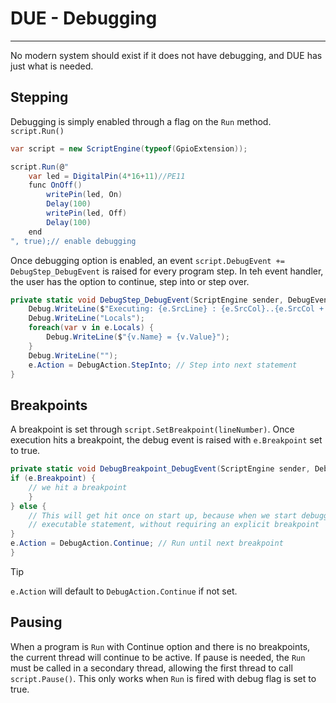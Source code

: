 # DUE - Debugging
---

No modern system should exist if it does not have debugging, and DUE has just what is needed.

## Stepping

Debugging is simply enabled through a flag on the `Run` method. `script.Run()`

```cs
var script = new ScriptEngine(typeof(GpioExtension));

script.Run(@"
	var led = DigitalPin(4*16+11)//PE11
	func OnOff()
		writePin(led, On)
		Delay(100)
		writePin(led, Off)
		Delay(100)
	end
", true);// enable debugging
```

Once debugging option is enabled, an event `script.DebugEvent += DebugStep_DebugEvent` is raised for every program step. In teh event handler, the user has the option to continue, step into or step over.

```cs
private static void DebugStep_DebugEvent(ScriptEngine sender, DebugEventArgs e) {
	Debug.WriteLine($"Executing: {e.SrcLine} : {e.SrcCol}..{e.SrcCol + e.SrcLength}");
	Debug.WriteLine("Locals");
	foreach(var v in e.Locals) {
		Debug.WriteLine($"{v.Name} = {v.Value}");
	}
	Debug.WriteLine("");
	e.Action = DebugAction.StepInto; // Step into next statement
}
```

## Breakpoints

A breakpoint is set through `script.SetBreakpoint(lineNumber)`. Once execution hits a breakpoint, the debug event is raised with `e.Breakpoint` set to true.

```cs
private static void DebugBreakpoint_DebugEvent(ScriptEngine sender, DebugEventArgs e) {
if (e.Breakpoint) {
    // we hit a breakpoint
    }
} else {
    // This will get hit once on start up, because when we start debugging the debugger breaks on the first
    // executable statement, without requiring an explicit breakpoint
}
e.Action = DebugAction.Continue; // Run until next breakpoint
}
```
> [!TIP]
> `e.Action` will default to `DebugAction.Continue` if not set.

## Pausing 
When a program is `Run` with Continue option and there is no breakpoints, the current thread will continue to be active. If pause is needed, the `Run` must be called in a secondary thread, allowing the first thread to call `script.Pause()`. This only works when `Run` is fired with debug flag is set to true.
